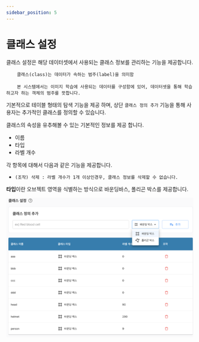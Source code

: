 ```yaml
---
sidebar_position: 5
---
```


# 클래스 설정

클래스 설정은 해당 데이터셋에서 사용되는 클래스 정보를 관리하는 기능을 제공합니다.

```
    클래스(class)는 데이터가 속하는 범주(label)을 의미함
    
    본 시스템에서는 이미지 학습에 사용되는 데이터를 구성함에 있어, 데이터셋을 통해 학습하고자 하는 객체의 범주를 뜻합니다.
```

기본적으로 테이블 형태의 탐색 기능을 제공 하며, 상단 `클래스 정의 추가` 기능을 통해 사용자는 추가적인 클래스를 정의할 수 있습니다.

클래스의 속성을 유추해볼 수 있는 기본적인 정보를 제공 합니다.
- 이름
- 타입
- 라벨 개수

각 항목에 대해서 다음과 같은 기능을 제공합니다.
- `(조작) 삭제 : 라벨 개수가 1개 이상인경우, 클래스 정보를 삭제할 수 없습니다.`


**타입**이란 오브젝트 영역을 식별하는 방식으로 바운딩바스, 폴리곤 박스를 제공합니다.


![](./img/dataset_class.png)